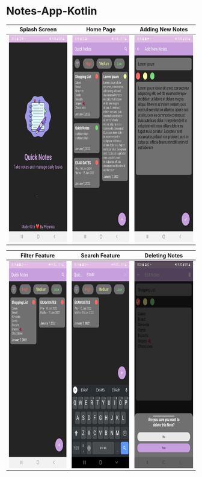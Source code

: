 # Notes-App-Kotlin
| Splash Screen  | Home Page | Adding New Notes |
| ------------- | ------------- |  ------------- |
|  <img src = "https://github.com/priyankaaa532002/Notes-App-Kotlin/blob/main/Images/WhatsApp%20Image%202022-01-07%20at%208.28.56%20PM.jpeg" height="550" width="300">  | <img src = "https://github.com/priyankaaa532002/Notes-App-Kotlin/blob/main/Images/WhatsApp%20Image%202022-01-07%20at%208.28.56%20PM%20(2).jpeg" height="550" width="300"> | <img src = "https://github.com/priyankaaa532002/Notes-App-Kotlin/blob/main/Images/WhatsApp%20Image%202022-01-07%20at%208.28.56%20PM%20(1).jpeg" height="550" width="300"> 


 | Filter Feature | Search Feature | Deleting Notes |
 | ------------- |  ------------- | ------------- |
 | <img src = "https://github.com/priyankaaa532002/Notes-App-Kotlin/blob/main/Images/WhatsApp%20Image%202022-01-07%20at%208.28.56%20PM%20(5).jpeg" height="550" width="300"> |<img src = "https://github.com/priyankaaa532002/Notes-App-Kotlin/blob/main/Images/WhatsApp%20Image%202022-01-07%20at%208.28.56%20PM%20(4).jpeg" height="550" width="300"> | <img src = "https://github.com/priyankaaa532002/Notes-App-Kotlin/blob/main/Images/WhatsApp%20Image%202022-01-07%20at%208.28.56%20PM%20(3).jpeg" height="550" width="300"> |
